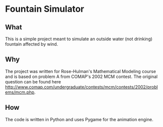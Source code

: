 Fountain Simulator
==================

What
----
This is a simple project meant to simulate an outside water (not drinking) fountain affected by wind.

Why
---
The project was written for Rose-Hulman's Mathematical Modeling course and is based on problem A from COMAP's 2002 MCM contest.
The original question can be found here http://www.comap.com/undergraduate/contests/mcm/contests/2002/problems/mcm.php.

How
---
The code is written in Python and uses Pygame for the animation engine.
